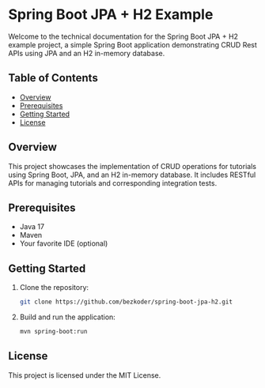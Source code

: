 # Spring Boot JPA + H2 Example

Welcome to the technical documentation for the Spring Boot JPA + H2 example project, a simple Spring Boot application demonstrating CRUD Rest APIs using JPA and an H2 in-memory database.

## Table of Contents

- [Overview](#overview)
- [Prerequisites](#prerequisites)
- [Getting Started](#getting-started)
- [License](#license)

## Overview

This project showcases the implementation of CRUD operations for tutorials using Spring Boot, JPA, and an H2 in-memory database. It includes RESTful APIs for managing tutorials and corresponding integration tests.

## Prerequisites

- Java 17
- Maven
- Your favorite IDE (optional)

## Getting Started

1. Clone the repository:
   ```bash
   git clone https://github.com/bezkoder/spring-boot-jpa-h2.git

2. Build and run the application:
   ```bash
   mvn spring-boot:run


## License

This project is licensed under the MIT License.